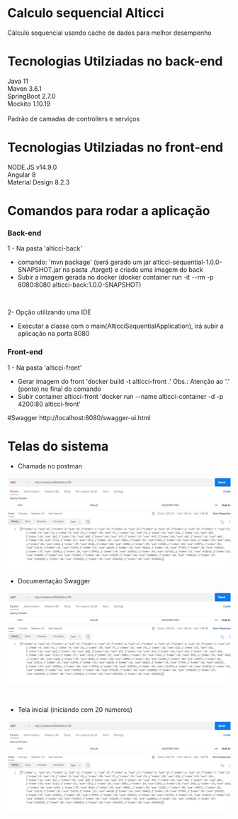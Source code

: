 # Calculo sequencial Alticci

Cálculo sequencial usando cache de dados para melhor desempenho

# Tecnologias Utilziadas no back-end
Java 11
<br>
Maven 3.6.1
<br>
SpringBoot 2.7.0
<br>
Mockito 1.10.19
<br><br>
Padrão de camadas de controllers e serviços 
<br>

# Tecnologias Utilziadas no front-end
NODE.JS v14.9.0
<br>
Angular 8
<br>
Material Design 8.2.3

# Comandos para rodar a aplicação
### Back-end
1 - Na pasta 'alticci-back'
<br>
- comando: 'mvn package' (será gerado um jar alticci-sequential-1.0.0-SNAPSHOT.jar na pasta ./target) e criado uma imagem do back
- Subir a imagem gerada no docker (docker container run -it --rm -p 8080:8080 alticci-back:1.0.0-SNAPSHOT)
<br>
  
2- Opção utilizando uma IDE
  <br>
- Executar a classe com o main(AlticciSequentialApplication), irá subir a aplicação na porta 8080
  <br>

### Front-end
1 - Na pasta 'alticci-front'
- Gerar imagem do front 'docker build -t alticci-front .' Obs.: Atenção ao '.' (ponto) no final do comando
- Subir container alticci-front 'docker run --name alticci-container -d -p 4200:80 alticci-front'

#Swagger
http://localhost:8080/swagger-ui.html

# Telas do sistema
- Chamada no postman
<p align="center">
  <img src="./Documentacao/prints_tela/print_1.jpg">
</p>

- Documentação Swagger
<p align="center">
  <img src="./Documentacao/prints_tela/print_1.jpg">
</p>
<br>

- Tela inicial (iniciando com 20 números)
<p align="center">
  <img src="./Documentacao/prints_tela/print_1.jpg">
</p>
<br>
